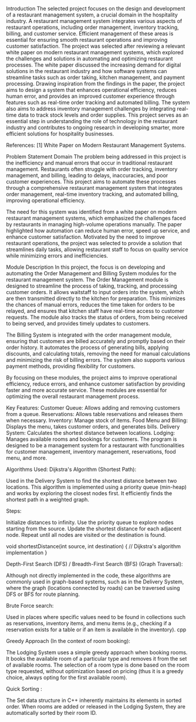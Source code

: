 Introduction
The selected project focuses on the design and development of a restaurant management system, a crucial domain in the hospitality industry. A restaurant management system integrates various aspects of restaurant operations, including order management, inventory tracking, billing, and customer service. Efficient management of these areas is essential for ensuring smooth restaurant operations and improving customer satisfaction. The project was selected after reviewing a relevant white paper on modern restaurant management systems, which explored the challenges and solutions in automating and optimizing restaurant processes. The white paper discussed the increasing demand for digital solutions in the restaurant industry and how software systems can streamline tasks such as order taking, kitchen management, and payment processing. Drawing inspiration from the findings in the paper, the project aims to design a system that enhances operational efficiency, reduces human error, and provides an improved customer experience through features such as real-time order tracking and automated billing. The system also aims to address inventory management challenges by integrating real-time data to track stock levels and order supplies. This project serves as an essential step in understanding the role of technology in the restaurant industry and contributes to ongoing research in developing smarter, more efficient solutions for hospitality businesses.

References: [1] White Paper on Modern Restaurant Management Systems.

Problem Statement
Domain
The problem being addressed in this project is the inefficiency and manual errors that occur in traditional restaurant management. Restaurants often struggle with order tracking, inventory management, and billing, leading to delays, inaccuracies, and poor customer experiences. This project aims to automate these processes through a comprehensive restaurant management system that integrates order management, real-time inventory tracking, and automated billing, improving operational efficiency.

The need for this system was identified from a white paper on modern restaurant management systems, which emphasized the challenges faced by restaurants in managing high-volume operations manually. The paper highlighted how automation can reduce human error, speed up service, and enhance customer satisfaction. Motivated by the need to improve restaurant operations, the project was selected to provide a solution that streamlines daily tasks, allowing restaurant staff to focus on quality service while minimizing errors and inefficiencies.

Module Description
In this project, the focus is on developing and automating the Order Management and Billing System modules for the restaurant management system. The Order Management module is designed to streamline the process of taking, tracking, and processing customer orders. It allows waitstaff to input orders into the system, which are then transmitted directly to the kitchen for preparation. This minimizes the chances of manual errors, reduces the time taken for orders to be relayed, and ensures that kitchen staff have real-time access to customer requests. The module also tracks the status of orders, from being received to being served, and provides timely updates to customers.

The Billing System is integrated with the order management module, ensuring that customers are billed accurately and promptly based on their order history. It automates the process of generating bills, applying discounts, and calculating totals, removing the need for manual calculations and minimizing the risk of billing errors. The system also supports various payment methods, providing flexibility for customers.

By focusing on these modules, the project aims to improve operational efficiency, reduce errors, and enhance customer satisfaction by providing faster and more accurate service. These modules are essential for optimizing the overall restaurant management process.

Key Features: Customer Queue: Allows adding and removing customers from a queue. Reservations: Allows table reservations and releases them when necessary. Inventory: Manage stock of items. Food Menu and Billing: Displays the menu, takes customer orders, and generates bills. Delivery System: Calculates the shortest distance between locations. Lodging: Manages available rooms and bookings for customers. The program is designed to be a management system for a restaurant with functionalities for customer management, inventory management, reservations, food menu, and more.

Algorithms Used:
Dijkstra's Algorithm (Shortest Path):

Used in the Delivery System to find the shortest distance between two locations. This algorithm is implemented using a priority queue (min-heap) and works by exploring the closest nodes first. It efficiently finds the shortest path in a weighted graph.

Steps:

Initialize distances to infinity. Use the priority queue to explore nodes starting from the source. Update the shortest distance for each adjacent node. Repeat until all nodes are visited or the destination is found.

void shortestDistance(int source, int destination) { // Dijkstra's algorithm implementation }

Depth-First Search (DFS) / Breadth-First Search (BFS) (Graph Traversal):

Although not directly implemented in the code, these algorithms are commonly used in graph-based systems, such as in the Delivery System, where the graph (locations connected by roads) can be traversed using DFS or BFS for route planning.

Brute Force search:

Used in places where specific values need to be found in collections such as reservations, inventory items, and menu items (e.g., checking if a reservation exists for a table or if an item is available in the inventory). cpp

Greedy Approach (In the context of room booking):

The Lodging System uses a simple greedy approach when booking rooms. It books the available room of a particular type and removes it from the set of available rooms. The selection of a room type is done based on the room type requested, without optimization based on pricing (thus it is a greedy choice, always opting for the first available room).

Quick Sorting :

The Set data structure in C++ inherently maintains its elements in sorted order. When rooms are added or released in the Lodging System, they are automatically sorted by their room ID.
